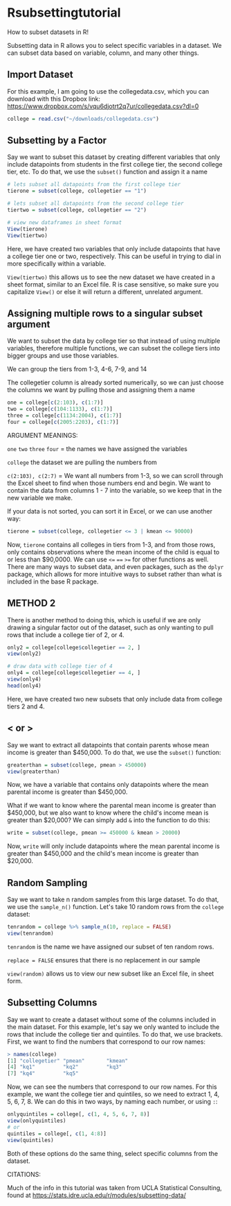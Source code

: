 # Rsubsettingtutorial
How to subset datasets in R!

Subsetting data in R allows you to select specific variables in a dataset. We can subset data based on variable, column, and many other things.

## Import Dataset
For this example, I am going to use the collegedata.csv, which you can download with this Dropbox link: https://www.dropbox.com/s/vqu6djotrt2q7ur/collegedata.csv?dl=0

``` r
college = read.csv("~/downloads/collegedata.csv")
```

## Subsetting by a Factor
Say we want to subset this dataset by creating different variables that only include datapoints from students in the first college tier, the second college tier, etc. To do that, we use the `subset()` function and assign it a name

```r
# lets subset all datapoints from the first college tier
tierone = subset(college, collegetier == "1")

# lets subset all datapoints from the second college tier
tiertwo = subset(college, collegetier == "2")

# view new dataframes in sheet format
View(tierone)
View(tiertwo)
```
Here, we have created two variables that only include datapoints that have a college tier one or two, respectively. This can be useful in trying to dial in more specifically within a variable.

`View(tiertwo)` this allows us to see the new dataset we have created in a sheet format, similar to an Excel file. R is case sensitive, so make sure you capitalize `View()` or else it will return a different, unrelated argument.

## Assigning multiple rows to a singular subset argument

We want to subset the data by college tier so that instead of using multiple variables, therefore multiple functions,
we can subset the college tiers into bigger groups and use those variables.

We can group the tiers from 1-3, 4-6, 7-9, and 14

The collegetier column is already sorted numerically, so we can just choose the columns
we want by pulling those and assigning them a name

``` r
one = college[c(2:103), c(1:7)]
two = college[c(104:1133), c(1:7)]
three = college[c(1134:2004), c(1:7)]
four = college[c(2005:2203), c(1:7)]

```


ARGUMENT MEANINGS:

`one` `two` `three` `four` = the names we have assigned the variables

`college` the dataset we are pulling the numbers from

`c(2:103), c(2:7)` = We want all numbers from 1-3, so we can scroll through
the Excel sheet to find when those numbers end and begin. We want to contain the
data from columns 1 - 7 into the variable, so we keep that in the new variable we make.

If your data is not sorted, you can sort it in Excel, or we can use another way:

``` r
tierone = subset(college, collegetier <= 3 | kmean <= 90000)

```
Now, `tierone` contains all colleges in tiers from 1-3, and from those rows, 
only contains observations where the mean income of the child is equal to 
or less than $90,0000. We can use `<=` `==` `>=` for other functions as well. There are many
ways to subset data, and even packages, such as the `dplyr` package, which allows for more
intuitive ways to subset rather than what is included in the base R package.

## METHOD 2
There is another method to doing this, which is useful if we are only drawing a singular factor out of the dataset, such as only wanting to pull rows that include a college tier of 2, or 4.

```r
only2 = college[college$collegetier == 2, ]
view(only2)

# draw data with college tier of 4
only4 = college[college$collegetier == 4, ]
view(only4)
head(only4)
```

Here, we have created two new subsets that only include data from college tiers 2 and 4. 

## < or >
Say we want to extract all datapoints that contain parents whose mean income is greater than $450,000. To do that, we use the `subset()` function:

```r
greaterthan = subset(college, pmean > 450000)
view(greaterthan)
```
Now, we have a variable that contains only datapoints where the mean parental income is greater than $450,000.

What if we want to know where the parental mean income is greater than $450,000, but we also want to know where the child's income mean is greater than $20,000? We can simply add `&` into the function to do this:

```r
write = subset(college, pmean >= 450000 & kmean > 20000)
```

Now, `write` will only include datapoints where the mean parental income is greater than $450,000 and the child's mean income is greater than $20,000.

## Random Sampling
Say we want to take n random samples from this large dataset. To do that, we use the `sample_n()` function. Let's take 10 random rows from the `college` dataset:

``` r
tenrandom = college %>% sample_n(10, replace = FALSE)
view(tenrandom)
```

`tenrandom` is the name we have assigned our subset of ten random rows.

`replace = FALSE` ensures that there is no replacement in our sample

`view(random)` allows us to view our new subset like an Excel file, in sheet form.

## Subsetting Columns
Say we want to create a dataset without some of the columns included in the main dataset. For this example, let's say we only wanted to include the rows that include the college tier and quintiles. To do that, we use brackets. First, we want to find the numbers that correspond to our row names:

```r
> names(college)
[1] "collegetier" "pmean"       "kmean"      
[4] "kq1"         "kq2"         "kq3"        
[7] "kq4"         "kq5" 
```

Now, we can see the numbers that correspond to our row names. For this example, we want the college tier and quintiles, so we need to extract 1, 4, 5, 6, 7, 8. We can do this in two ways, by naming each number, or using `:`:

```r
onlyquintiles = college[, c(1, 4, 5, 6, 7, 8)]
view(onlyquintiles)
# or
quintiles = college[, c(1, 4:8)]
view(quintiles)
```

Both of these options do the same thing, select specific columns from the dataset.



CITATIONS:

Much of the info in this tutorial was taken from UCLA Statistical Consulting, found at https://stats.idre.ucla.edu/r/modules/subsetting-data/






